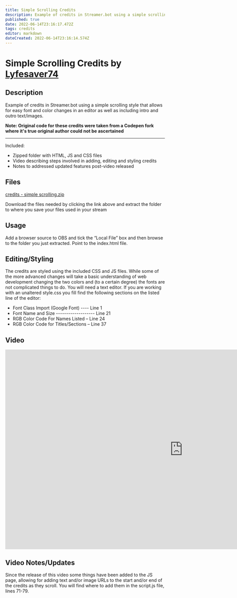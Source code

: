 ```yaml
---
title: Simple Scrolling Credits
description: Example of credits in Streamer.bot using a simple scrolling style that allows for easy font and color changes in an editor as well as including intro and outro text/images
published: true
date: 2022-06-14T23:16:17.472Z
tags: credits
editor: markdown
dateCreated: 2022-06-14T23:16:14.574Z
---
```


# Simple Scrolling Credits by [Lyfesaver74](https://www.twitch.tv/lyfesaver74)

## Description

Example of credits in Streamer.bot using a simple scrolling style that allows for easy font and color changes in an editor as well as including intro and outro text/images. 

**Note: Original code for these credits were taken from a Codepen fork where it's true original author could not be ascertained** 

---

Included:

-   Zipped folder with HTML, JS and CSS files
-   Video describing steps involved in adding, editing and styling credits
-   Notes to addressed updated features post-video released

## Files

[credits - simple scrolling.zip](/extensions/credits/credits_-_simple_scrolling.zip) 

Download the files needed by clicking the link above and extract the folder to where you save your files used in your stream

## Usage

Add a browser source to OBS and tick the “Local File” box and then browse to the folder you just extracted. Point to the index.html file.

## Editing/Styling

The credits are styled using the included CSS and JS files. While some of the more advanced changes will take a basic understanding of web development changing the two colors and (to a certain degree) the fonts are not complicated things to do. You will need a text editor. If you are working with an unaltered style.css you fill find the following sections on the listed line of the editor:

-   Font Class Import (Google Font) ---- Line 1
-   Font Name and Size ------------------- Line 21
-   RGB Color Code For Names Listed – Line 24
-   RGB Color Code for Titles/Sections – Line 37

## Video

<iframe width="1120" height="630" src="https://www.youtube.com/embed/7DrRWu_Lmu4" title="YouTube video player" frameborder="0" allow="accelerometer; autoplay; clipboard-write; encrypted-media; gyroscope; picture-in-picture" allowfullscreen></iframe>

## Video Notes/Updates

Since the release of this video some things have been added to the JS page, allowing for adding text and/or image URLs to the start and/or end of the credits as they scroll. You will find where to add them in the script.js file, lines 71-79.